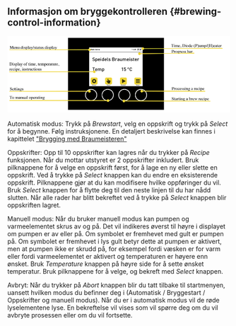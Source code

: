 ## Informasjon om bryggekontrolleren {#brewing-control-information}

![ill](/resources/img/binfo.png)

Automatisk modus: Trykk på _Brewstart_, velg en oppskrift og trykk på _Select_ for å begynne. Følg instruksjonene. En detaljert beskrivelse kan finnes i kapittelet ["Brygging med Braumeisteren"](../brewing_with_the_braumeister/README.md)

Oppskrifter: Opp til 10 oppskrifter kan lagres når du trykker på _Recipe_ funksjonen. Når du mottar utstyret er 2 oppskrifter inkludert. Bruk pilknappene for å velge en oppskrift først, for å lage en ny eller slette en oppskrift. Ved å trykke på _Select_ knappen kan du endre en eksisterende oppskrift. Pilknappene gjør at du kan modifisere hvilke oppføringer du vil. Bruk _Select_ knappen for å flytte deg til den neste linjen til du har nådd slutten. Når alle rader har blitt bekreftet ved å trykke på _Select_ knappen blir oppskriften lagret.

Manuell modus: Når du bruker manuell modus kan pumpen og varmeelementet skrus av og på. Det vil indikeres øverst til høyre i displayet om pumpen er av eller på. Om symbolet er fremhevet med gult er pumpen på. Om symbolet er fremhevet i lys gult betyr dette at pumpen er aktivert, men at pumpen ikke er skrudd på, for eksempel fordi væsken er for varm eller fordi varmeelementet er aktivert og temperaturen er høyere enn ønsket. Bruk _Temperature_ knappen på høyre side for å sette ønsket temperatur. Bruk pilknappene for å velge, og bekreft med _Select_ knappen.

Avbryt: Når du trykker på _Abort_ knappen blir du tatt tilbake til startmenyen, uansett hvilken modus du befinner deg i (Automatisk / Bryggestart / Oppskrifter  og manuell modus). Når du er i automatisk modus vil de røde lyselementene lyse. En bekreftelse vil vises som vil spørre deg om du vil avbryte prosessen eller om du vil fortsette.
